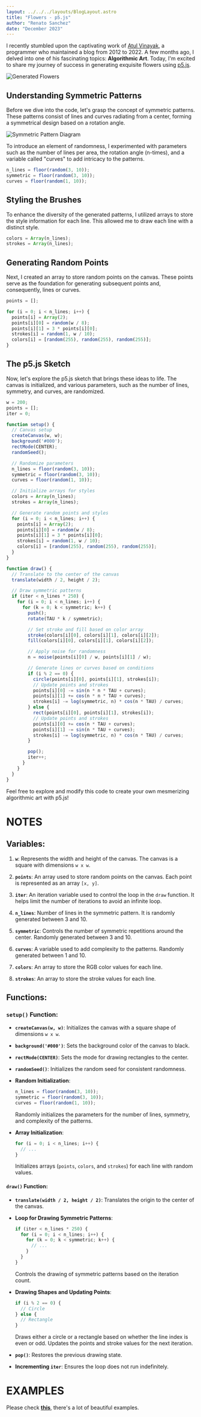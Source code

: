```yaml
---
layout: ../../../layouts/BlogLayout.astro
title: "Flowers - p5.js"
author: "Renato Sanchez"
date: "December 2023"
---
```

I recently stumbled upon the captivating work of [Atul Vinayak](https://a.tulv.in/), a programmer who maintained a blog from 2012 to 2022. A few months ago, I delved into one of his fascinating topics: **Algorithmic Art**. Today, I'm excited to share my journey of success in generating exquisite flowers using [p5.js](https://p5js.org/).

![Generated Flowers](./img2.png)

## Understanding Symmetric Patterns

Before we dive into the code, let's grasp the concept of symmetric patterns. These patterns consist of lines and curves radiating from a center, forming a symmetrical design based on a rotation angle.

![Symmetric Pattern Diagram](./diag1.png)

To introduce an element of randomness, I experimented with parameters such as the number of lines per area, the rotation angle (n-times), and a variable called "curves" to add intricacy to the patterns.

```javascript
n_lines = floor(random(3, 10));
symmetric = floor(random(3, 10));
curves = floor(random(1, 10));
```

## Styling the Brushes

To enhance the diversity of the generated patterns, I utilized arrays to store the style information for each line. This allowed me to draw each line with a distinct style.

```javascript
colors = Array(n_lines);
strokes = Array(n_lines);
```

## Generating Random Points

Next, I created an array to store random points on the canvas. These points serve as the foundation for generating subsequent points and, consequently, lines or curves.

```javascript
points = [];

for (i = 0; i < n_lines; i++) {
  points[i] = Array(2);
  points[i][0] = random(w / 8);
  points[i][1] = 3 * points[i][0];
  strokes[i] = random(1, w / 10);
  colors[i] = [random(255), random(255), random(255)];
}
```

## The p5.js Sketch

Now, let's explore the p5.js sketch that brings these ideas to life. The canvas is initialized, and various parameters, such as the number of lines, symmetry, and curves, are randomized.

```javascript
w = 200;
points = [];
iter = 0;

function setup() {
  // Canvas setup
  createCanvas(w, w);
  background('#000');
  rectMode(CENTER);
  randomSeed();

  // Randomize parameters
  n_lines = floor(random(3, 10));
  symmetric = floor(random(3, 10));
  curves = floor(random(1, 10));

  // Initialize arrays for styles
  colors = Array(n_lines);
  strokes = Array(n_lines);

  // Generate random points and styles
  for (i = 0; i < n_lines; i++) {
    points[i] = Array(2);
    points[i][0] = random(w / 8);
    points[i][1] = 3 * points[i][0];
    strokes[i] = random(1, w / 10);
    colors[i] = [random(255), random(255), random(255)];
  }
}

function draw() {
  // Translate to the center of the canvas
  translate(width / 2, height / 2);

  // Draw symmetric patterns
  if (iter < n_lines * 250) {
    for (i = 0; i < n_lines; i++) {
      for (k = 0; k < symmetric; k++) {
        push();
        rotate(TAU * k / symmetric);

        // Set stroke and fill based on color array
        stroke(colors[i][0], colors[i][1], colors[i][2]);
        fill(colors[i][0], colors[i][1], colors[i][2]);

        // Apply noise for randomness
        n = noise(points[i][0] / w, points[i][1] / w);

        // Generate lines or curves based on conditions
        if (i % 2 == 0) {
          circle(points[i][0], points[i][1], strokes[i]);
          // Update points and strokes
          points[i][0] -= sin(n * n * TAU + curves);
          points[i][1] += cos(n * n * TAU + curves);
          strokes[i] -= log(symmetric, n) * cos(n * TAU) / curves;
        } else {
          rect(points[i][0], points[i][1], strokes[i]);
          // Update points and strokes
          points[i][0] += cos(n * TAU + curves);
          points[i][1] -= sin(n * TAU + curves);
          strokes[i] -= log(symmetric, n) * cos(n * TAU) / curves;
        }

        pop();
        iter++;
      }
    }
  }
}
```

Feel free to explore and modify this code to create your own mesmerizing algorithmic art with p5.js!

# NOTES 

## Variables:

1. **`w`**: Represents the width and height of the canvas. The canvas is a square with dimensions `w x w`.

2. **`points`**: An array used to store random points on the canvas. Each point is represented as an array `[x, y]`.

3. **`iter`**: An iteration variable used to control the loop in the `draw` function. It helps limit the number of iterations to avoid an infinite loop.

4. **`n_lines`**: Number of lines in the symmetric pattern. It is randomly generated between 3 and 10.

5. **`symmetric`**: Controls the number of symmetric repetitions around the center. Randomly generated between 3 and 10.

6. **`curves`**: A variable used to add complexity to the patterns. Randomly generated between 1 and 10.

7. **`colors`**: An array to store the RGB color values for each line.

8. **`strokes`**: An array to store the stroke values for each line.

## Functions:
### `setup()` Function:

- **`createCanvas(w, w)`**: Initializes the canvas with a square shape of dimensions `w x w`.
  
- **`background('#000')`**: Sets the background color of the canvas to black.

- **`rectMode(CENTER)`**: Sets the mode for drawing rectangles to the center.

- **`randomSeed()`**: Initializes the random seed for consistent randomness.

- **Random Initialization**:
  ```javascript
  n_lines = floor(random(3, 10));
  symmetric = floor(random(3, 10));
  curves = floor(random(1, 10));
  ```
  Randomly initializes the parameters for the number of lines, symmetry, and complexity of the patterns.

- **Array Initialization**:
  ```javascript
  for (i = 0; i < n_lines; i++) {
    // ...
  }
  ```
  Initializes arrays (`points`, `colors`, and `strokes`) for each line with random values.

#### `draw()` Function:

- **`translate(width / 2, height / 2)`**: Translates the origin to the center of the canvas.

- **Loop for Drawing Symmetric Patterns**:
  ```javascript
  if (iter < n_lines * 250) {
    for (i = 0; i < n_lines; i++) {
      for (k = 0; k < symmetric; k++) {
        // ...
      }
    }
  }
  ```
  Controls the drawing of symmetric patterns based on the iteration count.

- **Drawing Shapes and Updating Points**:
  ```javascript
  if (i % 2 == 0) {
    // Circle
  } else {
    // Rectangle
  }
  ```
  Draws either a circle or a rectangle based on whether the line index is even or odd. Updates the points and stroke values for the next iteration.

- **`pop()`**: Restores the previous drawing state.

- **Incrementing `iter`**: Ensures the loop does not run indefinitely.

# EXAMPLES

Please check **[this](https://drive.google.com/drive/folders/1g-Hoambx4gkxJVzEmgsa57BcnVqjIujm?usp=drive_link)**, there's a lot of beautiful examples.